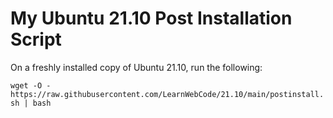 # My Ubuntu 21.10 Post Installation Script

On a freshly installed copy of Ubuntu 21.10, run the following:

```wget -O - https://raw.githubusercontent.com/LearnWebCode/21.10/main/postinstall.sh | bash```
